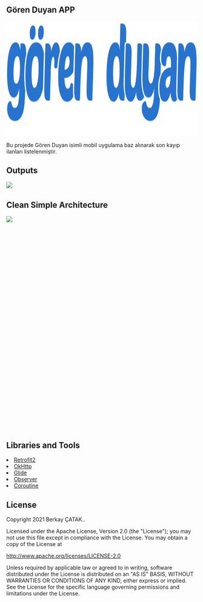 ## Gören Duyan APP
<p align="center"><img height="300" src="https://github.com/berkaycatak/KotlinMobilApp/raw/main/images/small-mavi-logo.png"/></p>

Bu projede Gören Duyan isimli mobil uygulama baz alınarak son kayıp ilanları listelenmiştir.

## Outputs
<p>
  <img height="600" src="https://github.com/berkaycatak/KotlinMobilApp/raw/main/screens/Adsız.gif"/>
</p>


## Clean Simple Architecture
<p style="display:block"><img align="left" width="244px"; src="https://github.com/berkaycatak/KotlinMobilApp/raw/main/images/yapı.png"/></p>
<br/><br/><br/><br/><br/><br/><br/><br/><br/><br/><br/><br/><br/><br/><br/><br/><br/><br/></br></br></br></br></br></br></br></br></br></br></br></br></br></br></br>               

## Libraries and Tools 
<li><a href="https://square.github.io/retrofit/">Retrofit2</a></li>
<li><a href="https://square.github.io/okhttp/">OkHttp</a></li>
<li><a href="https://bumptech.github.io/glide/doc/download-setup.html">Glide</a></li>
<li><a href="https://developer.android.com/reference/android/arch/lifecycle/Observer">Observer</a></li> 
<li><a href="https://developer.android.com/kotlin/coroutinesa">Coroutine</a></li>


## License
Copyright 2021 Berkay ÇATAK..

Licensed under the Apache License, Version 2.0 (the "License");
you may not use this file except in compliance with the License.
You may obtain a copy of the License at

   http://www.apache.org/licenses/LICENSE-2.0

Unless required by applicable law or agreed to in writing, software
distributed under the License is distributed on an "AS IS" BASIS,
WITHOUT WARRANTIES OR CONDITIONS OF ANY KIND, either express or implied.
See the License for the specific language governing permissions and
limitations under the License.
